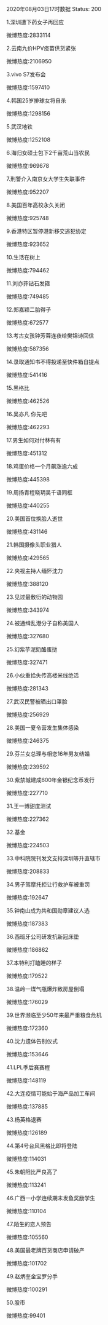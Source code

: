 2020年08月03日17时数据
Status: 200

1.深圳遭下药女子再回应

微博热度:2833114

2.云南九价HPV疫苗供货紧张

微博热度:2106950

3.vivo S7发布会

微博热度:1597410

4.韩国25岁排球女将自杀

微博热度:1298156

5.武汉地铁

微博热度:1252108

6.海归女硕士包下2千亩荒山当农民

微博热度:969678

7.刑警介入南京女大学生失联事件

微博热度:952207

8.美国百年高校永久关闭

微博热度:925748

9.香港特区暂停港新移交逃犯协定

微博热度:923652

10.生活在树上

微博热度:794462

11.刘亦菲钻石发箍

微博热度:749485

12.郑嘉颖二胎得子

微博热度:672577

13.考古女孩钟芳蓉连夜给樊锦诗回信

微博热度:587356

14.录取通知书不得投递至快件箱自提点

微博热度:541416

15.黑格比

微博热度:462526

16.吴亦凡 你先吧

微博热度:462293

17.男生如何对付林有有

微博热度:451312

18.鸡蛋价格一个月飙涨逾六成

微博热度:445398

19.周扬青程晓玥吴千语同框

微博热度:440255

20.美国首位换脸人逝世

微博热度:431146

21.韩国摄像头职业猎人

微博热度:429565

22.央视主持人缅怀沈力

微博热度:388120

23.见过最敷衍的动物园

微博热度:343974

24.被通缉乱港分子自称美国人

微博热度:327680

25.幻紫芋泥奶酪蛋挞

微博热度:327471

26.小伙重拾失传高楼米线绝活

微博热度:281343

27.武汉民警被晒出口罩脸

微博热度:256929

28.美国一夏令营发生集体感染

微博热度:246375

29.芬兰女总理与相恋16年男友结婚

微博热度:239592

30.紫禁城建成600年金银纪念币发行

微博热度:227710

31.王一博甜度测试

微博热度:227362

32.基金

微博热度:224503

33.中科院院刊发文支持深圳等升直辖市

微博热度:208833

34.男子驾摩托拒让行救护车被重罚

微博热度:192647

35.钟南山成为共和国勋章建议人选

微博热度:187383

36.西班牙公司研发抗新冠床垫

微博热度:186862

37.本特利打瞌睡的样子

微博热度:179522

38.温岭一煤气瓶爆炸致房屋倒塌

微博热度:176029

39.世界濒临至少50年来最严重粮食危机

微博热度:172360

40.沈力遗体告别仪式

微博热度:153646

41.LPL季后赛赛程

微博热度:148119

42.大连疫情可能始于海产品加工车间

微博热度:137885

43.杨英格退赛

微博热度:126189

44.第4号台风黑格比即将登陆

微博热度:114031

45.朱朝阳比严良高了

微博热度:113241

46.广西一小学连续期末发鱼奖励学生

微博热度:110104

47.陌生的恋人预告

微博热度:105560

48.美国最老牌百货商店申请破产

微博热度:101702

49.赵炳奎金宝罗分手

微博热度:100291

50.股市

微博热度:99401

